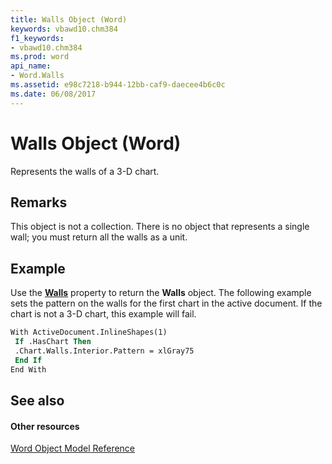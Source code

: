```yaml
---
title: Walls Object (Word)
keywords: vbawd10.chm384
f1_keywords:
- vbawd10.chm384
ms.prod: word
api_name:
- Word.Walls
ms.assetid: e98c7218-b944-12bb-caf9-daecee4b6c0c
ms.date: 06/08/2017
---
```



# Walls Object (Word)

Represents the walls of a 3-D chart. 


## Remarks

This object is not a collection. There is no object that represents a single wall; you must return all the walls as a unit.


## Example

Use the  **[Walls](Word.Chart.Walls.md)** property to return the **Walls** object. The following example sets the pattern on the walls for the first chart in the active document. If the chart is not a 3-D chart, this example will fail.


```vb
With ActiveDocument.InlineShapes(1) 
 If .HasChart Then 
 .Chart.Walls.Interior.Pattern = xlGray75 
 End If 
End With
```


## See also


#### Other resources



[Word Object Model Reference](http://msdn.microsoft.com/library/be452561-b436-bb9b-6f94-3faa9a74a6fd%28Office.15%29.aspx)

